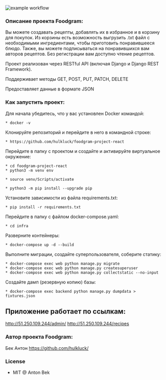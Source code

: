 ![example workflow](https://github.com/hulkluck/foodgram-project-react/actions/workflows/main.yml/badge.svg)

### Описание проекта Foodgram:

Вы можете создавать рецепты, добавлять их в избранное и в корзину для покупок. Из корзины есть возможность выгрузить .txt файл
с необходимыми ингредиентами, чтобы приготовить понравившееся блюдо.
Также, вы можете подписываться на понравившихся вам авторов рецептов.
Без регистрации вам доступно чтение рецептов.

Проект реализован через RESTful API (включая Django и Django REST Framework).

Поддерживает методы GET, POST, PUT, PATCH, DELETE

Предоставляет данные в формате JSON

### Как запустить проект:

Для начала убедитесь, что у вас установлен Docker командой:

```
* docker -v
```

Клонируйте репозиторий и перейдите в него в командной строке:

```
* https://github.com/hulkluck/foodgram-project-react

```

Перейдите в папку с проектом и создайте и активируйте виртуальное окружение:

```
* cd foodgram-project-react
* python3 -m venv env
```

```
* source venv/Scripts/activate
```

```
* python3 -m pip install --upgrade pip
```

Установите зависимости из файла requirements.txt:

```
* pip install -r requirements.txt
```

Перейдите в папку с файлом docker-compose.yaml:

```
* cd infra
```

Разверните контейнеры:

```
* docker-compose up -d --build
```

Выполните миграции, создайте суперпользователя, соберите статику:

```
* docker-compose exec web python manage.py migrate
* docker-compose exec web python manage.py createsuperuser
* docker-compose exec web python manage.py collectstatic --no-input
```


Создайте дамп (резервную копию) базы:

```
* docker-compose exec backend python manage.py dumpdata > fixtures.json
```

## Приложение работает по ссылкам:
http://51.250.109.244/admin/
http://51.250.109.244/recipes


### Автор проекта Foodgram:
Бек Антон
https://github.com/hulkluck/


### License
* MIT @ Anton Bek
